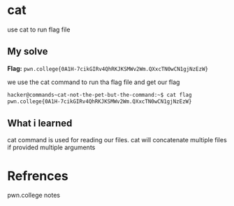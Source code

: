 # cat
use cat to run flag file

## My solve
**Flag:** `pwn.college{0A1H-7cikGIRv4QhRKJKSMWv2Wm.QXxcTN0wCN1gjNzEzW}`

we use the cat command to run tha flag file and get our flag

```bash
hacker@commands~cat-not-the-pet-but-the-command:~$ cat flag
pwn.college{0A1H-7cikGIRv4QhRKJKSMWv2Wm.QXxcTN0wCN1gjNzEzW}
```

## What i learned
cat command is used for reading our files. cat will concatenate multiple files if provided multiple arguments

# Refrences
pwn.college notes